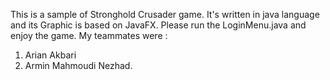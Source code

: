 This is a sample of Stronghold Crusader game. It's written in java language and its Graphic is based on JavaFX. Please run the LoginMenu.java and enjoy the game.
My teammates were :
1) Arian Akbari
2) Armin Mahmoudi Nezhad.
